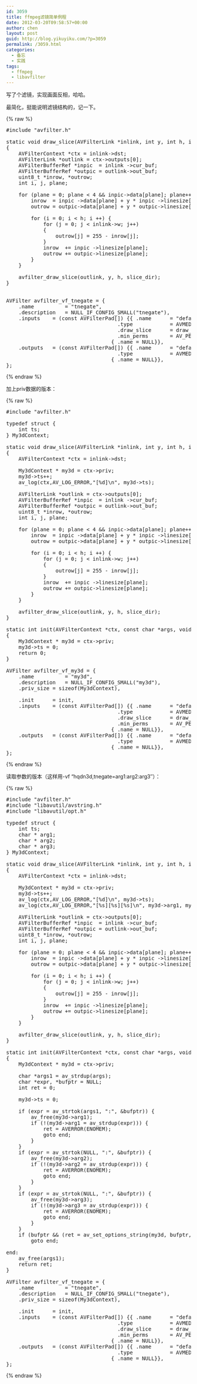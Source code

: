 ```yaml
---
id: 3059
title: ffmpeg滤镜简单例程
date: 2012-03-20T09:58:57+00:00
author: chen
layout: post
guid: http://blog.yikuyiku.com/?p=3059
permalink: /3059.html
categories:
  - 备忘
  - 实践
tags:
  - ffmpeg
  - libavfilter
---
```

写了个滤镜，实现画面反相，哈哈。

最简化，挺能说明滤镜结构的，记一下。

{% raw %}
<pre class="brush: cpp">#include "avfilter.h"

static void draw_slice(AVFilterLink *inlink, int y, int h, int slice_dir)
{
    AVFilterContext *ctx = inlink->dst;
    AVFilterLink *outlink = ctx->outputs[0];
    AVFilterBufferRef *inpic  = inlink ->cur_buf;
    AVFilterBufferRef *outpic = outlink->out_buf;
    uint8_t *inrow, *outrow;
    int i, j, plane;

    for (plane = 0; plane &lt; 4 &#038;&#038; inpic->data[plane]; plane++) {
        inrow  = inpic ->data[plane] + y * inpic ->linesize[plane];
        outrow = outpic->data[plane] + y * outpic->linesize[plane];

        for (i = 0; i &lt; h; i ++) {
            for (j = 0; j &lt; inlink->w; j++)
            {   
                outrow[j] = 255 - inrow[j];
            }   
            inrow  += inpic ->linesize[plane];
            outrow += outpic->linesize[plane];
        }   
    }   

    avfilter_draw_slice(outlink, y, h, slice_dir);
}


AVFilter avfilter_vf_tnegate = {    
    .name          = "tnegate",    
    .description   = NULL_IF_CONFIG_SMALL("tnegate"),    
    .inputs    = (const AVFilterPad[]) {{ .name      = "default",   
                                    .type            = AVMEDIA_TYPE_VIDEO, 
                                    .draw_slice      = draw_slice,  
                                    .min_perms       = AV_PERM_READ, },  
                                  { .name = NULL}},    
    .outputs   = (const AVFilterPad[]) {{ .name      = "default",   
                                    .type            = AVMEDIA_TYPE_VIDEO, },  
                                  { .name = NULL}},    
};
</pre>
{% endraw %}

加上priv数据的版本：

{% raw %}
<pre class="brush: cpp">#include "avfilter.h"

typedef struct {
    int ts; 
} My3dContext;

static void draw_slice(AVFilterLink *inlink, int y, int h, int slice_dir)
{
    AVFilterContext *ctx = inlink->dst;

    My3dContext * my3d = ctx->priv;
    my3d->ts++;
    av_log(ctx,AV_LOG_ERROR,"[%d]\n", my3d->ts);

    AVFilterLink *outlink = ctx->outputs[0];
    AVFilterBufferRef *inpic  = inlink ->cur_buf;
    AVFilterBufferRef *outpic = outlink->out_buf;
    uint8_t *inrow, *outrow;
    int i, j, plane;

    for (plane = 0; plane &lt; 4 &#038;&#038; inpic->data[plane]; plane++) {
        inrow  = inpic ->data[plane] + y * inpic ->linesize[plane];
        outrow = outpic->data[plane] + y * outpic->linesize[plane];

        for (i = 0; i &lt; h; i ++) {
            for (j = 0; j &lt; inlink->w; j++)
            {   
                outrow[j] = 255 - inrow[j];
            }   
            inrow  += inpic ->linesize[plane];
            outrow += outpic->linesize[plane];
        }   
    }   

    avfilter_draw_slice(outlink, y, h, slice_dir);
}

static int init(AVFilterContext *ctx, const char *args, void *opaque)
{
    My3dContext * my3d = ctx->priv;
    my3d->ts = 0;
    return 0;
}

AVFilter avfilter_vf_my3d = {    
    .name          = "my3d",    
    .description   = NULL_IF_CONFIG_SMALL("my3d"),    
    .priv_size = sizeof(My3dContext),

    .init      = init,
    .inputs    = (const AVFilterPad[]) {{ .name      = "default",   
                                    .type            = AVMEDIA_TYPE_VIDEO, 
                                    .draw_slice      = draw_slice,  
                                    .min_perms       = AV_PERM_READ, },  
                                  { .name = NULL}},    
    .outputs   = (const AVFilterPad[]) {{ .name      = "default",   
                                    .type            = AVMEDIA_TYPE_VIDEO, },  
                                  { .name = NULL}},    
};
</pre>
{% endraw %}

读取参数的版本（这样用-vf &#8220;hqdn3d,tnegate=arg1:arg2:arg3&#8243;）：

{% raw %}
<pre class="brush: cpp">#include "avfilter.h"
#include "libavutil/avstring.h"
#include "libavutil/opt.h"

typedef struct {
    int ts;
    char * arg1;
    char * arg2;
    char * arg3;
} My3dContext;

static void draw_slice(AVFilterLink *inlink, int y, int h, int slice_dir)
{
    AVFilterContext *ctx = inlink->dst;

    My3dContext * my3d = ctx->priv;
    my3d->ts++;
    av_log(ctx,AV_LOG_ERROR,"[%d]\n", my3d->ts);
    av_log(ctx,AV_LOG_ERROR,"[%s][%s][%s]\n", my3d->arg1, my3d->arg2, my3d->arg3);

    AVFilterLink *outlink = ctx->outputs[0];
    AVFilterBufferRef *inpic  = inlink ->cur_buf;
    AVFilterBufferRef *outpic = outlink->out_buf;
    uint8_t *inrow, *outrow;
    int i, j, plane;

    for (plane = 0; plane &lt; 4 &#038;&#038; inpic->data[plane]; plane++) {
        inrow  = inpic ->data[plane] + y * inpic ->linesize[plane];
        outrow = outpic->data[plane] + y * outpic->linesize[plane];

        for (i = 0; i &lt; h; i ++) {
            for (j = 0; j &lt; inlink->w; j++)
            {   
                outrow[j] = 255 - inrow[j];
            }   
            inrow  += inpic ->linesize[plane];
            outrow += outpic->linesize[plane];
        }   
    }   

    avfilter_draw_slice(outlink, y, h, slice_dir);
}

static int init(AVFilterContext *ctx, const char *args, void *opaque)
{
    My3dContext * my3d = ctx->priv;

    char *args1 = av_strdup(args);
    char *expr, *bufptr = NULL;
    int ret = 0;

    my3d->ts = 0;

    if (expr = av_strtok(args1, ":", &bufptr)) {
        av_free(my3d->arg1);
        if (!(my3d->arg1 = av_strdup(expr))) {
            ret = AVERROR(ENOMEM);
            goto end;
        }
    }
    if (expr = av_strtok(NULL, ":", &bufptr)) {
        av_free(my3d->arg2);
        if (!(my3d->arg2 = av_strdup(expr))) {
            ret = AVERROR(ENOMEM);
            goto end;
        }
    }
    if (expr = av_strtok(NULL, ":", &bufptr)) {
        av_free(my3d->arg3);
        if (!(my3d->arg3 = av_strdup(expr))) {
            ret = AVERROR(ENOMEM);
            goto end;
        }
    }
    if (bufptr && (ret = av_set_options_string(my3d, bufptr, "=", ":")) &lt; 0)
        goto end;

end:
    av_free(args1);
    return ret;
}

AVFilter avfilter_vf_tnegate = {
    .name          = "tnegate",
    .description   = NULL_IF_CONFIG_SMALL("tnegate"),
    .priv_size = sizeof(My3dContext),

    .init      = init,
    .inputs    = (const AVFilterPad[]) {{ .name      = "default",
                                    .type            = AVMEDIA_TYPE_VIDEO,
                                    .draw_slice      = draw_slice,
                                    .min_perms       = AV_PERM_READ, },
                                  { .name = NULL}},
    .outputs   = (const AVFilterPad[]) {{ .name      = "default",
                                    .type            = AVMEDIA_TYPE_VIDEO, },
                                  { .name = NULL}},
};
</pre>
{% endraw %}
